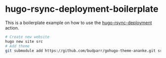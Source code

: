 # hugo-rsync-deployment-boilerplate

This is a boilerplate example on how to use the [hugo-rsync-deployment](https://github.com/ronvanderheijden/hugo-rsync-deployment) action.

```sh
# Create new website
hugo new site src
# Add theme
git submodule add https://github.com/budparr/gohugo-theme-ananke.git src/themes/ananke
```

